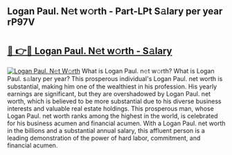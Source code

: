 ## Logan Paul. N𝚎t w𝚘rth - Part-LPt S𝚊lary per year rP97V

# <h2><a href="http://gc47m4.nevu.top/?p=Logan+Paul.">🔗 👉🔴 Logan Paul. N𝚎t w𝚘rth - S𝚊lary</a></h2>

[![Logan Paul. N𝚎t W𝚘rth](https://i.imgur.com/Oavwk0R.jpeg)](http://gc47m4.nevu.top/?p=Logan+Paul.)
What is Logan Paul. n𝚎t w𝚘rth? What is Logan Paul. s𝚊lary per year?
This prosperous individual's Logan Paul. net worth is substantial, making him one of the wealthiest in his profession. His yearly earnings are significant, but they are overshadowed by Logan Paul. net worth, which is believed to be more substantial due to his diverse business interests and valuable real estate holdings. This prosperous man, whose Logan Paul. net worth ranks among the highest in the world, is celebrated for his business acumen and financial acumen. With a Logan Paul. net worth in the billions and a substantial annual salary, this affluent person is a leading demonstration of the power of hard labor, commitment, and financial acumen.

